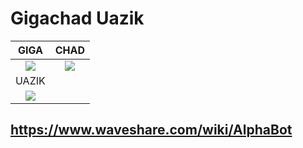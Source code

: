 
# Gigachad Uazik
|GIGA                                   |CHAD                                                  |
|:-------------------------------------:|:----------------------------------------------------:|
|![](https://i.imgflip.com/6nmu21.jpg ) |![](https://preview.redd.it/g8jksihn5dr61.png?width=960&crop=smart&auto=webp&s=08ed42fc47d86c413b386c5bdc9b9678706390ee )|
|               UAZIK                                                                         |
|![](https://uazik.com.ua/t/v254/images/slider-pic.jpg)|

## https://www.waveshare.com/wiki/AlphaBot
